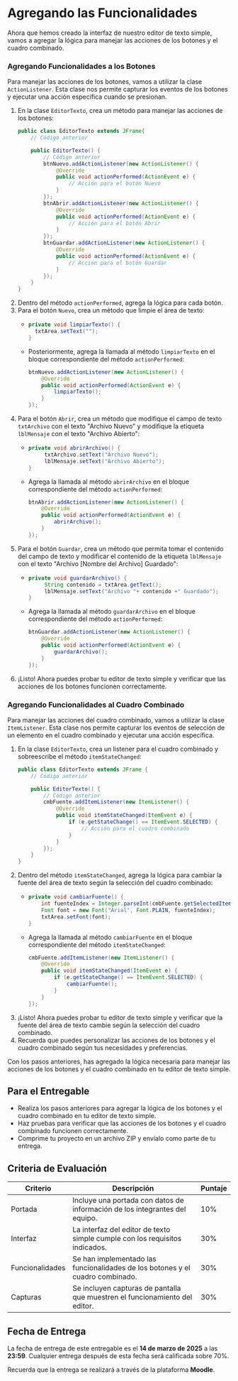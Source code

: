 # Agregando las Funcionalidades

Ahora que hemos creado la interfaz de nuestro editor de texto simple, vamos a agregar la lógica para manejar las
acciones de los botones y el cuadro combinado.

### Agregando Funcionalidades a los Botones

Para manejar las acciones de los botones, vamos a utilizar la clase `ActionListener`. Esta clase nos permite capturar
los eventos de los botones y ejecutar una acción específica cuando se presionan.

1. En la clase `EditorTexto`, crea un método para manejar las acciones de los botones:
    ```java
    public class EditorTexto extends JFrame{
        // Código anterior

        public EditorTexto() {
            // Código anterior
            btnNuevo.addActionListener(new ActionListener() {
                @Override
                public void actionPerformed(ActionEvent e) {
                    // Acción para el botón Nuevo
                }
            });
            btnAbrir.addActionListener(new ActionListener() {
                @Override
                public void actionPerformed(ActionEvent e) {
                    // Acción para el botón Abrir
                }
            });
            btnGuardar.addActionListener(new ActionListener() {
                @Override
                public void actionPerformed(ActionEvent e) {
                    // Acción para el botón Guardar
                }
            });
        }
    }
    ```
2. Dentro del método `actionPerformed`, agrega la lógica para cada botón.
3. Para el botón `Nuevo`, crea un método que limpie el área de texto:
    * ```java
      private void limpiarTexto() {
        txtArea.setText("");
      }
      ```
    * Posteriormente, agrega la llamada al método `limpiarTexto` en el bloque correspondiente del método
      `actionPerformed`:
        ```java
        btnNuevo.addActionListener(new ActionListener() {
            @Override
            public void actionPerformed(ActionEvent e) {
                limpiarTexto();
            }
        });
        ```
4. Para el botón `Abrir`, crea un método que modifique el campo de texto `txtArchivo` con el texto "Archivo Nuevo" y
   modifique la etiqueta `lblMensaje` con el texto "Archivo Abierto":
    *  ```java
       private void abrirArchivo() {
            txtArchivo.setText("Archivo Nuevo");
            lblMensaje.setText("Archivo Abierto");
       }
       ```
    * Agrega la llamada al método `abrirArchivo` en el bloque correspondiente del método `actionPerformed`:
        ```java
        btnAbrir.addActionListener(new ActionListener() {
            @Override
            public void actionPerformed(ActionEvent e) {
                abrirArchivo();
            }
        });
        ```
5. Para el botón `Guardar`, crea un método que permita tomar el contenido del campo de texto y modificar el contenido de
   la etiqueta `lblMensaje` con el texto "Archivo [Nombre del Archivo] Guardado":
    *  ```java
       private void guardarArchivo() {
            String contenido = txtArea.getText();
            lblMensaje.setText("Archivo "+ contenido +" Guardado");
       }
       ```
    * Agrega la llamada al método `guardarArchivo` en el bloque correspondiente del método `actionPerformed`:
        ```java
        btnGuardar.addActionListener(new ActionListener() {
            @Override
            public void actionPerformed(ActionEvent e) {
                guardarArchivo();
            }
        });
        ```
6. ¡Listo! Ahora puedes probar tu editor de texto simple y verificar que las acciones de los botones funcionen
   correctamente.

### Agregando Funcionalidades al Cuadro Combinado

Para manejar las acciones del cuadro combinado, vamos a utilizar la clase `ItemListener`. Esta clase nos permite
capturar los eventos de selección de un elemento en el cuadro combinado y ejecutar una acción específica.

1. En la clase `EditorTexto`, crea un listener para el cuadro combinado y sobreescribe el método `itemStateChanged`:
    ```java
    public class EditorTexto extends JFrame {
        // Código anterior

        public EditorTexto() {
            // Código anterior
            cmbFuente.addItemListener(new ItemListener() {
                @Override
                public void itemStateChanged(ItemEvent e) {
                    if (e.getStateChange() == ItemEvent.SELECTED) {
                        // Acción para el cuadro combinado
                    }
                }
            });
        }
    }
    ```
2. Dentro del método `itemStateChanged`, agrega la lógica para cambiar la fuente del área de texto según la selección
   del cuadro combinado:
    * ```java
      private void cambiarFuente() {
          int fuenteIndex = Integer.parseInt(cmbFuente.getSelectedItem().toString());
          Font font = new Font("Arial", Font.PLAIN, fuenteIndex);
          txtArea.setFont(font);
      }
      ```
    * Agrega la llamada al método `cambiarFuente` en el bloque correspondiente del método `itemStateChanged`:
        ```java
        cmbFuente.addItemListener(new ItemListener() {
            @Override
            public void itemStateChanged(ItemEvent e) {
                if (e.getStateChange() == ItemEvent.SELECTED) {
                    cambiarFuente();
                }
            }
        });
        ```
3. ¡Listo! Ahora puedes probar tu editor de texto simple y verificar que la fuente del área de texto cambie según la
   selección del cuadro combinado.
4. Recuerda que puedes personalizar las acciones de los botones y el cuadro combinado según tus necesidades y
   preferencias.

Con los pasos anteriores, has agregado la lógica necesaria para manejar las acciones de los botones y el cuadro
combinado en tu editor de texto simple.

## Para el Entregable

* Realiza los pasos anteriores para agregar la lógica de los botones y el cuadro combinado en tu editor de texto simple.
* Haz pruebas para verificar que las acciones de los botones y el cuadro combinado funcionen correctamente.
* Comprime tu proyecto en un archivo ZIP y envíalo como parte de tu entrega.

## Criteria de Evaluación

| Criterio        | Descripción                                                                   | Puntaje |
|-----------------|-------------------------------------------------------------------------------|---------|
| Portada         | Incluye una portada con datos de información de los integrantes del equipo.   | 10%     |
| Interfaz        | La interfaz del editor de texto simple cumple con los requisitos indicados.   | 30%     |
| Funcionalidades | Se han implementado las funcionalidades de los botones y el cuadro combinado. | 30%     |
| Capturas        | Se incluyen capturas de pantalla que muestren el funcionamiento del editor.   | 30%     |

## Fecha de Entrega

La fecha de entrega de este entregable es el **14 de marzo de 2025** a las **23:59**. Cualquier entrega después de esta
fecha será calificada sobre 70%.

Recuerda que la entrega se realizará a través de la plataforma **Moodle**.